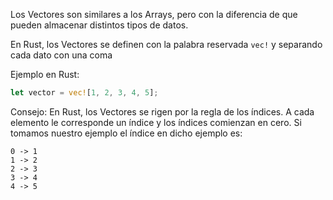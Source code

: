 Los Vectores son similares a los Arrays, pero con la diferencia de que pueden almacenar distintos tipos de datos\. 

En Rust, los Vectores se definen con la palabra reservada `vec!` y separando cada dato con una coma 

Ejemplo en Rust:
```rust
let vector = vec![1, 2, 3, 4, 5];
```
Consejo: En Rust, los Vectores se rigen por la regla de los índices\. A cada elemento le corresponde un índice y los índices comienzan en cero\.
Si tomamos nuestro ejemplo el índice en dicho ejemplo es:
```
0 -> 1
1 -> 2
2 -> 3
3 -> 4
4 -> 5
```
